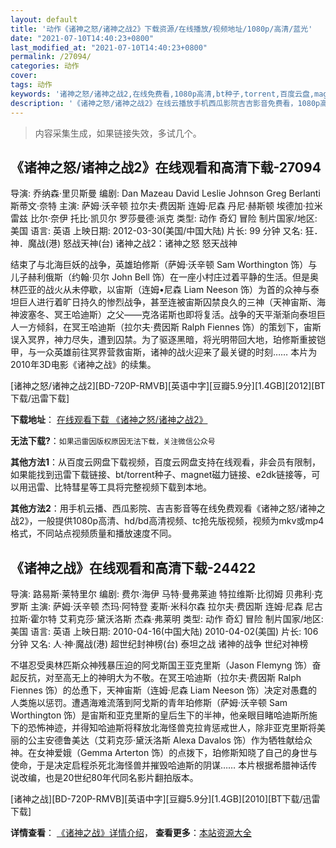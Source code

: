 ```yaml
---
layout: default
title: '动作《诸神之怒/诸神之战2》下载资源/在线播放/视频地址/1080p/高清/蓝光'
date: "2021-07-10T14:40:23+0800"
last_modified_at: "2021-07-10T14:40:23+0800"
permalink: /27094/
categories: 动作
cover:
tags: 动作
keywords: '诸神之怒/诸神之战2,在线免费看,1080p高清,bt种子,torrent,百度云盘,magnet,磁力链,迅雷下载资源'
description: '《诸神之怒/诸神之战2》在线云播放手机西瓜影院吉吉影音免费看，1080p高清bd/hd未删减完整版和tc抢先枪版，mkv/mp4格式，附带bt/torrent种子、magnet/磁力链、百度云盘、网盘资源迅雷下载链接'
---
```


>内容采集生成，如果链接失效，多试几个。


## 《诸神之怒/诸神之战2》在线观看和高清下载-27094

导演: 乔纳森·里贝斯曼 编剧: Dan Mazeau David Leslie Johnson Greg Berlanti 斯蒂文·奈特 主演: 萨姆·沃辛顿 拉尔夫·费因斯 连姆·尼森 丹尼·赫斯顿 埃德加·拉米雷兹 比尔·奈伊 托比·凯贝尔 罗莎曼德·派克 类型: 动作 奇幻 冒险 制片国家/地区: 美国 语言: 英语 上映日期: 2012-03-30(美国/中国大陆) 片长: 99 分钟 又名: 狂．神．魔战(港) 怒战天神(台) 诸神之战2：诸神之怒 怒天战神

结束了与北海巨妖的战争，英雄珀修斯（萨姆·沃辛顿 Sam Worthington 饰）与儿子赫利俄斯（约翰·贝尔 John Bell 饰）在一座小村庄过着平静的生活。但是奥林匹亚的战火从未停歇，以宙斯（连姆•尼森 Liam Neeson 饰）为首的众神与泰坦巨人进行着旷日持久的惨烈战争，甚至连被宙斯囚禁良久的三神（天神宙斯、海神波塞冬、冥王哈迪斯）之父——克洛诺斯也即将复活。战争的天平渐渐向泰坦巨人一方倾斜，在冥王哈迪斯（拉尔夫·费因斯 Ralph Fiennes 饰）的策划下，宙斯误入冥界，神力尽失，遭到囚禁。为了驱逐黑暗，将光明带回大地，珀修斯重披铠甲，与一众英雄前往冥界营救宙斯，诸神的战火迎来了最关键的时刻…… 本片为2010年3D电影《诸神之战》的续集。


[诸神之怒/诸神之战2][BD-720P-RMVB][英语中字][豆瓣5.9分][1.4GB][2012][BT下载/迅雷下载]

**下载地址**： [在线观看下载 《诸神之怒/诸神之战2》](https://www.btdx8.com/torrent/wrath_of_the_titans_2012.html) 


**无法下载?**：`如果迅雷因版权原因无法下载，关注微信公众号 `

**其他方法1**：从百度云网盘下载视频，百度云网盘支持在线观看，非会员有限制，如果能找到迅雷下载链接、bt/torrent种子、magnet磁力链接、e2dk链接等，可以用迅雷、比特彗星等工具将完整视频下载到本地。

**其他方法2**：用手机云播、西瓜影院、吉吉影音等在线免费观看《诸神之怒/诸神之战2》，一般提供1080p高清、hd/bd高清视频、tc抢先版视频，视频为mkv或mp4格式，不同站点视频质量和播放速度不同。


## 《诸神之战》在线观看和高清下载-24422

导演: 路易斯·莱特里尔 编剧: 费尔·海伊 马特·曼弗莱迪 特拉维斯·比彻姆 贝弗利·克罗斯 主演: 萨姆·沃辛顿 杰玛·阿特登 麦斯·米科尔森 拉尔夫·费因斯 连姆·尼森 尼古拉斯·霍尔特 艾莉克莎·黛沃洛斯 杰森·弗莱明 类型: 动作 奇幻 冒险 制片国家/地区: 美国 语言: 英语 上映日期: 2010-04-16(中国大陆) 2010-04-02(美国) 片长: 106分钟 又名: 人·神·魔战(港) 超世纪封神榜(台) 泰坦之战 诸神的战争 世纪对神榜

不堪忍受奥林匹斯众神残暴压迫的阿戈斯国王亚克里斯（Jason Flemyng 饰）奋起反抗，对至高无上的神明大为不敬。在冥王哈迪斯（拉尔夫·费因斯 Ralph Fiennes 饰）的怂恿下，天神宙斯（连姆·尼森 Liam Neeson 饰）决定对愚蠢的人类施以惩罚。遭遇海难流落到阿戈斯的青年珀修斯（萨姆·沃辛顿 Sam Worthington 饰）是宙斯和亚克里斯的皇后生下的半神，他亲眼目睹哈迪斯所施下的恐怖神迹，并得知哈迪斯将释放北海怪兽克拉肯惩戒世人，除非亚克里斯将美丽的公主安德鲁美达（艾莉克莎·黛沃洛斯 Alexa Davalos 饰）作为牺牲献给众神。在女神爱娥（Gemma Arterton 饰）的点拨下，珀修斯知晓了自己的身世与使命，于是决定启程杀死北海怪兽并摧毁哈迪斯的阴谋…… 本片根据希腊神话传说改编，也是20世纪80年代同名影片翻拍版本。


[诸神之战][BD-720P-RMVB][英语中字][豆瓣5.9分][1.4GB][2010][BT下载/迅雷下载]

**详情查看**： [《诸神之战》详情介绍](/movie/24422/)， **查看更多**：[本站资源大全](/movie/t/all/)

